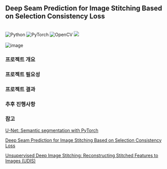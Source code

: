 ## Deep Seam Prediction for Image Stitching Based on Selection Consistency Loss
<br> ![Python](https://img.shields.io/badge/python-3670A0?style=for-the-badge&logo=python&logoColor=ffdd54) 
![PyTorch](https://img.shields.io/badge/PyTorch-%23EE4C2C.svg?style=for-the-badge&logo=PyTorch&logoColor=white)
![OpenCV](https://img.shields.io/badge/opencv-%23white.svg?style=for-the-badge&logo=opencv&logoColor=white) 
<img src="https://img.shields.io/badge/Anaconda-44A833?style=flat-square&logo=Anaconda&logoColor=white"/>
<br>
<br>
 ![image](https://github.com/YOOSUSANG/Deep-Seam-Prediction/assets/41133135/d049ca70-0faa-4077-b6d3-694dd66c98ba)
<br>
### 프로젝트 개요


### 프로젝트 필요성

### 프로젝트 결과


### 추후 진행사항

### 참고
[U-Net: Semantic segmentation with PyTorch](https://github.com/milesial/Pytorch-UNet)

[Deep Seam Prediction for Image Stitching Based on Selection Consistency Loss](https://arxiv.org/abs/2302.05027)


[Unsupervised Deep Image Stitching: Reconstructing Stitched Features to Images (UDIS)](https://github.com/nie-lang/UnsupervisedDeepImageStitching)
